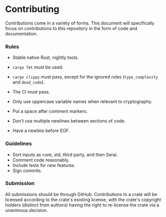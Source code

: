 # Contributing

Contributions come in a variety of forms. This document will specifically focus
on contributions to this repository in the form of code and documentation.

### Rules

- Stable native Rust, nightly tools.
- `cargo fmt` must be used.
- `cargo clippy` must pass, except for the ignored rules (`type_complexity` and
`dead_code`).
- The CI must pass.

- Only use uppercase variable names when relevant to cryptography.

- Put a space after comment markers.
- Don't use multiple newlines between sections of code.
- Have a newline before EOF.

### Guidelines

- Sort inputs as core, std, third party, and then Serai.
- Comment code reasonably.
- Include tests for new features.
- Sign commits.

### Submission

All submissions should be through GitHub. Contributions to a crate will be
licensed according to the crate's existing license, with the crate's copyright
holders (distinct from authors) having the right to re-license the crate via a
unanimous decision.
